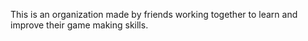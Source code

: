 This is an organization made by friends working together to learn and improve their game making skills.
